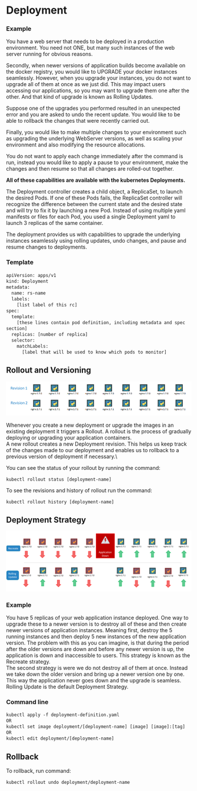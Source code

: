 # Deployment

### Example
You have a web server that needs to be deployed in a production environment. You need not ONE, but many such instances of the web server running for obvious reasons.

Secondly, when newer versions of application builds become available on the docker registry, you would like to UPGRADE your docker instances seamlessly. However, when you upgrade your instances, you do not want to upgrade all of them at once as we just did. This may impact users accessing our applications, so you may want to upgrade them one after the other. And that kind of upgrade is known as Rolling Updates.

Suppose one of the upgrades you performed resulted in an unexpected error and you are asked to undo the recent update. You would like to be able to rollback the changes that were recently carried out.

Finally, you would like to make multiple changes to your environment such as upgrading the underlying WebServer versions, as well as scaling your environment and also modifying the resource allocations. 

You do not want to apply each change immediately after the command is run, instead you would like to apply a pause to your environment, make the changes and then resume so that all changes are rolled-out together.

**All of these capabilities are available with the kubernetes Deployments.** 

The Deployment controller creates a child object, a ReplicaSet, to launch the desired Pods. If one of these Pods fails, the ReplicaSet controller will recognize the difference between the current state and the desired state and will try to fix it by launching a new Pod. Instead of using multiple yaml manifests or files for each Pod, you used a single Deployment yaml to launch 3 replicas of the same container.

The deployment provides us with capabilities to upgrade the underlying instances seamlessly using rolling updates, undo changes, and pause and resume changes to deployments.

### Template

```
apiVersion: apps/v1
kind: Deployment
metadata:
  name: rs-name
  labels:
    [list label of this rc]
spec:
  template: 
    [these lines contain pod definition, including metadata and spec section]
  replicas: [number of replica]
  selector:
    matchLabels:
      [label that will be used to know which pods to monitor]
```

## Rollout and Versioning

![rollout_versioning](../images/k8s-rollout-versioning.png)

Whenever you create a new deployment or upgrade the images in an existing deployment it triggers a Rollout. A rollout is the process of 
gradually deploying or upgrading your application containers. \
A new rollout creates a new Deployment revision. This helps us keep track of the changes made to our deployment and enables us to rollback to a previous version of deployment if necessary.\

You can see the status of your rollout by running the command: 
```
kubectl rollout status [deployment-name]
```

To see the revisions and history of rollout run the command:
```
kubectl rollout history [deployment-name]
```

## Deployment Strategy

![deployment_strategy](../images/k8s-deployment-strategy.png)

### Example 
You have 5 replicas of your web application instance deployed. One way to upgrade these to a newer version is to destroy all of these and then create newer versions of application instances. Meaning first, destroy the 5 running instances and then deploy 5 new instances of the new application version. The problem with this as you can imagine, is that during the period after the older versions are down and before any newer version is up, the application is down and inaccessible to users. This strategy is known as the Recreate strategy. \
The second strategy is were we do not destroy all of them at once. Instead we take down the older version and bring up a newer version one by one. This way the application never goes down and the upgrade is seamless. Rolling Update is the default Deployment Strategy.

### Command line

```
kubectl apply -f deployment-definition.yaml
OR
kubectl set image deployment/[deployment-name] [image] [image]:[tag]
OR
kubectl edit deployment/[deployment-name]
```

## Rollback

To rollback, run command:
```
kubectl rollout undo deployment/deployment-name
```